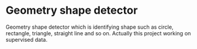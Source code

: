 # Geometry shape detector
 Geometry shape detector which is identifying shape such as circle, rectangle, triangle, straight line and so on. Actually this project working on supervised data. 
